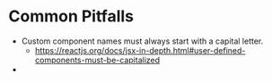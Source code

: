 # Common Pitfalls

* Custom component names must always start with a capital letter.
    * https://reactjs.org/docs/jsx-in-depth.html#user-defined-components-must-be-capitalized
* 
